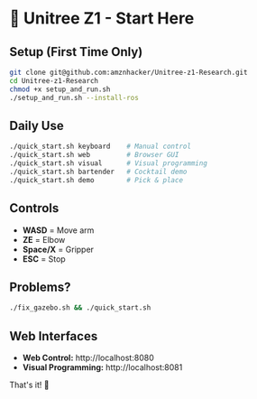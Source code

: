 # 🚀 Unitree Z1 - Start Here

## Setup (First Time Only)
```bash
git clone git@github.com:amznhacker/Unitree-z1-Research.git
cd Unitree-z1-Research
chmod +x setup_and_run.sh
./setup_and_run.sh --install-ros
```

## Daily Use
```bash
./quick_start.sh keyboard    # Manual control
./quick_start.sh web         # Browser GUI
./quick_start.sh visual      # Visual programming  
./quick_start.sh bartender   # Cocktail demo
./quick_start.sh demo        # Pick & place
```

## Controls
- **WASD** = Move arm
- **ZE** = Elbow
- **Space/X** = Gripper
- **ESC** = Stop

## Problems?
```bash
./fix_gazebo.sh && ./quick_start.sh
```

## Web Interfaces
- **Web Control:** http://localhost:8080
- **Visual Programming:** http://localhost:8081

That's it! 🎯